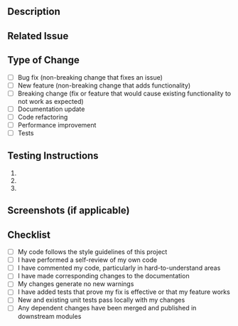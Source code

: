 ## Description
<!-- Please provide a brief description of the changes in this PR -->

## Related Issue
<!-- Please link to the issue here if applicable. Use format: Fixes #123 -->

## Type of Change
<!-- Please check the relevant options -->
- [ ] Bug fix (non-breaking change that fixes an issue)
- [ ] New feature (non-breaking change that adds functionality)
- [ ] Breaking change (fix or feature that would cause existing functionality to not work as expected)
- [ ] Documentation update
- [ ] Code refactoring
- [ ] Performance improvement
- [ ] Tests

## Testing Instructions
<!-- Please describe the tests that you ran to verify your changes -->
1. 
2. 
3. 

## Screenshots (if applicable)
<!-- Please add screenshots if the change affects the UI -->

## Checklist
<!-- Please check all that apply -->
- [ ] My code follows the style guidelines of this project
- [ ] I have performed a self-review of my own code
- [ ] I have commented my code, particularly in hard-to-understand areas
- [ ] I have made corresponding changes to the documentation
- [ ] My changes generate no new warnings
- [ ] I have added tests that prove my fix is effective or that my feature works
- [ ] New and existing unit tests pass locally with my changes
- [ ] Any dependent changes have been merged and published in downstream modules
